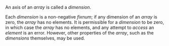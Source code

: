  



An axis of an *array* is called a *dimension*. 



Each *dimension* is a non-negative *fixnum*; if any dimension of an *array* is zero, the *array* has no elements. It is permissible for a *dimension* to be zero, in which case the *array* has no elements, and any attempt to *access* an *element* is an error. However, other properties of the *array*, such as the *dimensions* themselves, may be used. 



